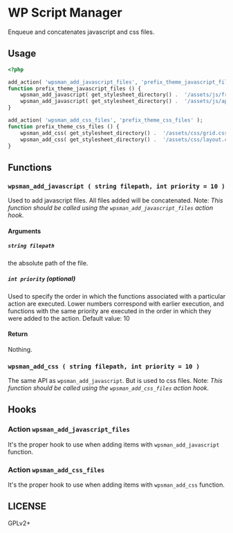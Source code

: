 # WP Script Manager

Enqueue and concatenates javascript and css files.

## Usage

```php
<?php

add_action( 'wpsman_add_javascript_files', 'prefix_theme_javascript_files' );
function prefix_theme_javascript_files () {
	wpsman_add_javascript( get_stylesheet_directory() .  '/assets/js/framework.js' );
	wpsman_add_javascript( get_stylesheet_directory() .  '/assets/js/app.js' );
}

add_action( 'wpsman_add_css_files', 'prefix_theme_css_files' );
function prefix_theme_css_files () {
	wpsman_add_css( get_stylesheet_directory() .  '/assets/css/grid.css' );
	wpsman_add_css( get_stylesheet_directory() .  '/assets/css/layout.css' );
}
```

## Functions

### `wpsman_add_javascript ( string filepath, int priority = 10 )`

Used to add javascript files. All files added will be concatenated.
Note: *This function should be called using the `wpsman_add_javascript_files` action hook.*

#### Arguments

##### `string filepath`

the absolute path of the file.

##### `int priority` (optional)

Used to specify the order in which the functions associated with a particular action are executed. Lower numbers correspond with earlier execution, and functions with the same priority are executed in the order in which they were added to the action.
Default value: 10

#### Return
Nothing.

### `wpsman_add_css ( string filepath, int priority = 10 )`
The same API as `wpsman_add_javascript`. But is used to css files.
Note: *This function should be called using the `wpsman_add_css_files` action hook.*

## Hooks

### Action `wpsman_add_javascript_files`
It's the proper hook to use when adding items with `wpsman_add_javascript` function.

### Action `wpsman_add_css_files`
It's the proper hook to use when adding items with `wpsman_add_css` function.

## LICENSE

GPLv2+